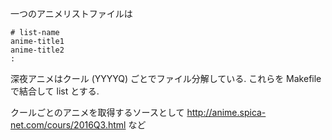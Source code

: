一つのアニメリストファイルは

```
# list-name
anime-title1
anime-title2
:
```

深夜アニメはクール (YYYYQ) ごとでファイル分解している.
これらを Makefile で結合して list とする.

クールごとのアニメを取得するソースとして
http://anime.spica-net.com/cours/2016Q3.html
など
